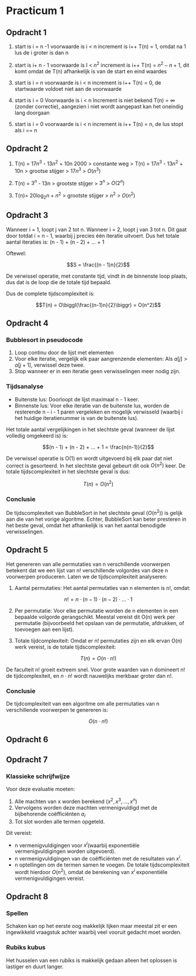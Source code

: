 # Practicum 1

## Opdracht 1

1. start is i = n -1
   voorwaarde is i < n
   increment is i++
   T(n) = 1, omdat na 1 lus de i groter is dan n

2. start is i+ n - 1
   voorwaarde is I < $n^2$
   increment is i++
   T(n) = $n^2 - n + 1$, dit komt omdat de T(n) afhankelijk is van de start en eind waardes

3. start is i = n
   voorwaarde is i < n
   increment is i++
   T(n) = 0, de startwaarde voldoet niet aan de voorwaarde

4. start is i = 0
   Voorwaarde is i < n
   Increment is niet bekend
   T(n) = ∞ (zonder correctie), aangezien i niet wordt aangepast kan het oneindig lang doorgaan

5. start is i = 0
   voorwaarde is i < n
   increment is i++
   T(n) = n, de lus stopt als i == n

## Opdracht 2

1. T(n) = $17n^3$ - $13n^2$ + 10n 2000 > constante weg > T(n) = $17n^3$ - $13n^2$ + 10n > grootse stijger > $17n^3$ >  $O(n^3)$

2. T(n) = $3^n$ - 13n > grootste stijger > $3^n$ > $O(2^n)$

3. T(n)= $20\log_2 n$ + $n^2$ > grootste stijger > $n^2$ > $O(n^2)$

## Opdracht 3

Wanneer i = 1, loopt j van 2 tot n. Wanneer i = 2, loopt j van 3 tot n. Dit gaat door totdat i = n - 1, waarbij j precies één iteratie uitvoert.
Dus het totale aantal iteraties is:
(n - 1) + (n - 2) + ... + 1

Oftewel:

$$S = \frac{(n - 1)n}{2}$$

De verwissel operatie, met constante tijd, vindt in de binnenste loop plaats, dus dat is de loop die de totale tijd bepaald.

Dus de complete tijdscomplexiteit is:

$$T(n) = O\biggl(\frac{(n-1)n}{2}\biggr) = O(n^2)$$

## Opdracht 4

### Bubblesort in pseudocode

1. Loop continu door de lijst met elementen
2. Voor elke iteratie, vergelijk elk paar aangrenzende elementen:
   Als $a[j] > a[j+1]$, verwissel deze twee.
3. Stop wanneer er in een iteratie geen verwisselingen meer nodig zijn.

### Tijdsanalyse
- Buitenste lus: Doorloopt de lijst maximaal n - 1 keer.
- Binnenste lus: Voor elke iteratie van de buitenste lus, worden de resterende n - i - 1 paren vergeleken en mogelijk verwisseld (waarbij i het huidige iteratienummer is van de buitenste lus).

Het totale aantal vergelijkingen in het slechtste geval (wanneer de lijst volledig omgekeerd is) is:

$$(n - 1) + (n - 2) + ... + 1 = \frac{n(n-1)}{2}$$

De verwissel operatie is O(1) en wordt uitgevoerd bij elk paar dat niet correct is gesorteerd. In het slechtste geval gebeurt dit ook $O(n^2)$ keer.
De totale tijdscomplexiteit in het slechtste geval is dus:

$$T(n) = O(n^2)$$

### Conclusie

De tijdscomplexiteit van BubbleSort in het slechtste geval $(O(n^2))$ is gelijk aan die van het vorige algoritme. Echter, BubbleSort kan beter presteren in het beste geval, omdat het afhankelijk is van het aantal benodigde verwisselingen.

## Opdracht 5

Het genereren van alle permutaties van n verschillende voorwerpen betekent dat we een lijst van n! verschillende volgordes van deze n voorwerpen produceren. Laten we de tijdscomplexiteit analyseren:

1. Aantal permutaties:
Het aantal permutaties van n elementen is n!, omdat:

$$n! = n\cdot(n-1)\cdot(n-2)\cdot...\cdot 1$$

2. Per permutatie:
Voor elke permutatie worden de n elementen in een bepaalde volgorde gerangschikt. Meestal vereist dit O(n) werk per permutatie (bijvoorbeeld het opslaan van de permutatie, afdrukken, of toevoegen aan een lijst).

3. Totale tijdcomplexiteit:
Omdat er n! permutaties zijn en elk ervan O(n) werk vereist, is de totale tijdscomplexiteit:

$$T(n) = O(n\cdot n!)$$

De faculteit n! groeit extreem snel. Voor grote waarden van n domineert n! de tijdcomplexiteit, en $n\cdot n!$ wordt nauwelijks merkbaar groter dan n!.

### Conclusie

De tijdcomplexiteit van een algoritme om alle permutaties van n verschillende voorwerpen te genereren is:

$$O(n\cdot n!)$$

## Opdracht 6

## Opdracht 7

### Klassieke schrijfwijze

Voor deze evaluatie moeten:

1. Alle machten van x worden berekend $(x^2, x^3, ..., x^n)$
2. Vervolgens worden deze machten vermenigvuldigd met de bijbehorende coëfficiënten $a_i$
3. Tot slot worden alle termen opgeteld.

Dit vereist:

- n vermenigvuldigingen voor $x^i$(waarbij exponentiële vermenigvuldigingen worden uitgevoerd).
- n vermenigvuldigingen van de coëfficiënten met de resultaten van $x^i$.
- n optellingen om de termen samen te voegen.
De totale tijdscomplexiteit wordt hierdoor $O(n^2)$, omdat de berekening van $x^i$ exponentiële vermenigvuldigingen vereist.

## Opdracht 8
### Spellen
Schaken kan op het eerste oog makkelijk lijken maar meestal zit er een ingewikkeld vraagstuk achter waarbij veel vooruit gedacht moet worden.

### Rubiks kubus
Het husselen van een rubiks is makkelijk gedaan alleen het oplossen is lastiger en duurt langer.

